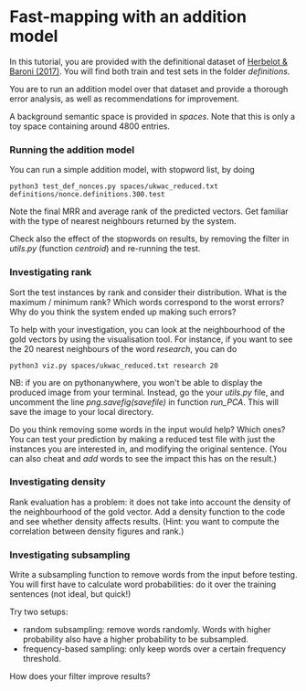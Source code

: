 # Fast-mapping with an addition model

In this tutorial, you are provided with the definitional dataset of [Herbelot & Baroni (2017)](http://aurelieherbelot.net/resources/papers/emnlp2017_final.pdf). You will find both train and test sets in the folder *definitions*.

You are to run an addition model over that dataset and provide a thorough error analysis, as well as recommendations for improvement.

A background semantic space is provided in *spaces*. Note that this is only a toy space containing around 4800 entries.


### Running the addition model

You can run a simple addition model, with stopword list, by doing

`python3 test_def_nonces.py spaces/ukwac_reduced.txt definitions/nonce.definitions.300.test`

Note the final MRR and average rank of the predicted vectors. Get familiar with the type of nearest neighbours returned by the system.

Check also the effect of the stopwords on results, by removing the filter in *utils.py* (function *centroid*) and re-running the test.


### Investigating rank

Sort the test instances by rank and consider their distribution. What is the maximum / minimum rank? Which words correspond to the worst errors? Why do you think the system ended up making such errors?

To help with your investigation, you can look at the neighbourhood of the gold vectors by using the visualisation tool. For instance, if you want to see the 20 nearest neighbours of the word *research*, you can do

`python3 viz.py spaces/ukwac_reduced.txt research 20`

NB: if you are on pythonanywhere, you won't be able to display the produced image from your terminal. Instead, go the your *utils.py* file, and uncomment the line *png.savefig(savefile)* in function *run_PCA*. This will save the image to your local directory.

Do you think removing some words in the input would help? Which ones? You can test your prediction by making a reduced test file with just the instances you are interested in, and modifying the original sentence. (You can also cheat and *add* words to see the impact this has on the result.)


### Investigating density

Rank evaluation has a problem: it does not take into account the density of the neighbourhood of the gold vector. Add a density function to the code and see whether density affects results. (Hint: you want to compute the correlation between density figures and rank.)


### Investigating subsampling

Write a subsampling function to remove words from the input before testing. You will first have to calculate word probabilities: do it over the training sentences (not ideal, but quick!) 

Try two setups:

* random subsampling: remove words randomly. Words with higher probability also have a higher probability to be subsampled.
* frequency-based sampling: only keep words over a certain frequency threshold.

How does your filter improve results?
